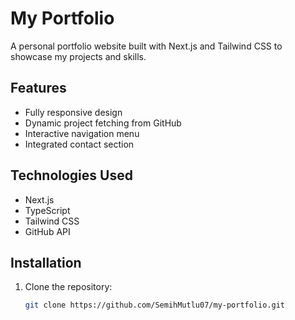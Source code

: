 # My Portfolio

A personal portfolio website built with Next.js and Tailwind CSS to showcase my projects and skills.

## Features
- Fully responsive design
- Dynamic project fetching from GitHub
- Interactive navigation menu
- Integrated contact section

## Technologies Used
- Next.js
- TypeScript
- Tailwind CSS
- GitHub API

## Installation
1. Clone the repository:
   ```bash
   git clone https://github.com/SemihMutlu07/my-portfolio.git
